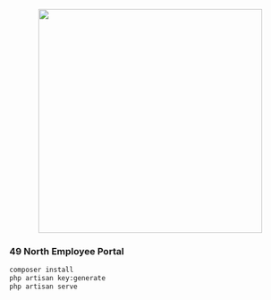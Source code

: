 
<p align="center"><img src="https://www.forty9north.com/img/cache/p71/c634/136060/d894865f82fc6252da066febd2364889/TOP%20TAGLINE%20PROPERTY%20NAME.png" width="400"></p>

### 49 North Employee Portal

```bash
composer install
php artisan key:generate
php artisan serve
```

